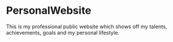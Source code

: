 # PersonalWebsite

This is my professional public website which shows off my talents, achievements, goals and my personal lifestyle.
